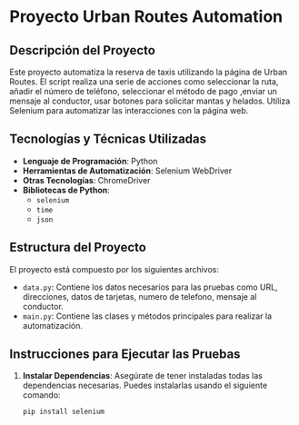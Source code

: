 # Proyecto Urban Routes Automation

## Descripción del Proyecto
Este proyecto automatiza la reserva de taxis utilizando la página de Urban Routes.
El script realiza una serie de acciones como seleccionar la ruta, añadir el número de teléfono, seleccionar el método de pago ,enviar un mensaje al conductor, usar botones para solicitar mantas y helados. 
Utiliza Selenium para automatizar las interacciones con la página web.

## Tecnologías y Técnicas Utilizadas
- **Lenguaje de Programación**: Python
- **Herramientas de Automatización**: Selenium WebDriver
- **Otras Tecnologías**: ChromeDriver
- **Bibliotecas de Python**:
  - `selenium`
  - `time`
  - `json`

## Estructura del Proyecto
El proyecto está compuesto por los siguientes archivos:
- `data.py`: Contiene los datos necesarios para las pruebas como URL, direcciones, datos de tarjetas, numero de telefono, mensaje al conductor.
- `main.py`: Contiene las clases y métodos principales para realizar la automatización.

## Instrucciones para Ejecutar las Pruebas
1. **Instalar Dependencias**: Asegúrate de tener instaladas todas las dependencias necesarias. Puedes instalarlas usando el siguiente comando:
   ```bash
   pip install selenium
